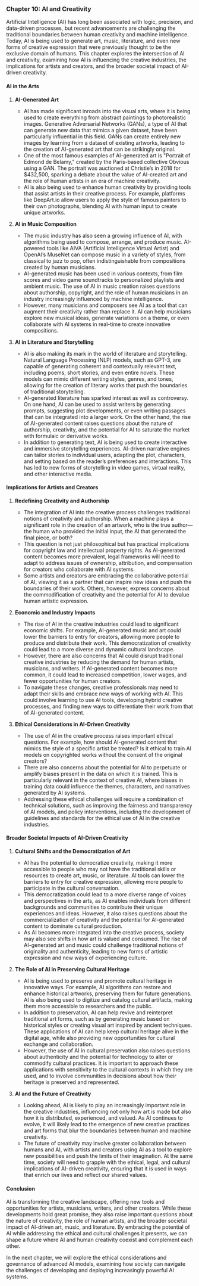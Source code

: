 ### **Chapter 10: AI and Creativity**

Artificial Intelligence (AI) has long been associated with logic, precision, and data-driven processes, but recent advancements are challenging the traditional boundaries between human creativity and machine intelligence. Today, AI is being used to generate art, music, literature, and even new forms of creative expression that were previously thought to be the exclusive domain of humans. This chapter explores the intersection of AI and creativity, examining how AI is influencing the creative industries, the implications for artists and creators, and the broader societal impact of AI-driven creativity.

#### **AI in the Arts**

1. **AI-Generated Art**
   - AI has made significant inroads into the visual arts, where it is being used to create everything from abstract paintings to photorealistic images. Generative Adversarial Networks (GANs), a type of AI that can generate new data that mimics a given dataset, have been particularly influential in this field. GANs can create entirely new images by learning from a dataset of existing artworks, leading to the creation of AI-generated art that can be strikingly original.
   - One of the most famous examples of AI-generated art is "Portrait of Edmond de Belamy," created by the Paris-based collective Obvious using a GAN. The portrait was auctioned at Christie’s in 2018 for $432,500, sparking a debate about the value of AI-created art and the role of human artists in an era of machine creativity.
   - AI is also being used to enhance human creativity by providing tools that assist artists in their creative process. For example, platforms like DeepArt.io allow users to apply the style of famous painters to their own photographs, blending AI with human input to create unique artworks.

2. **AI in Music Composition**
   - The music industry has also seen a growing influence of AI, with algorithms being used to compose, arrange, and produce music. AI-powered tools like AIVA (Artificial Intelligence Virtual Artist) and OpenAI’s MuseNet can compose music in a variety of styles, from classical to jazz to pop, often indistinguishable from compositions created by human musicians.
   - AI-generated music has been used in various contexts, from film scores and video game soundtracks to personalized playlists and ambient music. The use of AI in music creation raises questions about authorship, copyright, and the role of human musicians in an industry increasingly influenced by machine intelligence.
   - However, many musicians and composers see AI as a tool that can augment their creativity rather than replace it. AI can help musicians explore new musical ideas, generate variations on a theme, or even collaborate with AI systems in real-time to create innovative compositions.

3. **AI in Literature and Storytelling**
   - AI is also making its mark in the world of literature and storytelling. Natural Language Processing (NLP) models, such as GPT-3, are capable of generating coherent and contextually relevant text, including poems, short stories, and even entire novels. These models can mimic different writing styles, genres, and tones, allowing for the creation of literary works that push the boundaries of traditional storytelling.
   - AI-generated literature has sparked interest as well as controversy. On one hand, AI can be used to assist writers by generating prompts, suggesting plot developments, or even writing passages that can be integrated into a larger work. On the other hand, the rise of AI-generated content raises questions about the nature of authorship, creativity, and the potential for AI to saturate the market with formulaic or derivative works.
   - In addition to generating text, AI is being used to create interactive and immersive storytelling experiences. AI-driven narrative engines can tailor stories to individual users, adapting the plot, characters, and setting based on the reader’s preferences and interactions. This has led to new forms of storytelling in video games, virtual reality, and other interactive media.

#### **Implications for Artists and Creators**

1. **Redefining Creativity and Authorship**
   - The integration of AI into the creative process challenges traditional notions of creativity and authorship. When a machine plays a significant role in the creation of an artwork, who is the true author—the human who provided the initial input, the AI that generated the final piece, or both?
   - This question is not just philosophical but has practical implications for copyright law and intellectual property rights. As AI-generated content becomes more prevalent, legal frameworks will need to adapt to address issues of ownership, attribution, and compensation for creators who collaborate with AI systems.
   - Some artists and creators are embracing the collaborative potential of AI, viewing it as a partner that can inspire new ideas and push the boundaries of their work. Others, however, express concerns about the commodification of creativity and the potential for AI to devalue human artistic expression.

2. **Economic and Industry Impacts**
   - The rise of AI in the creative industries could lead to significant economic shifts. For example, AI-generated music and art could lower the barriers to entry for creators, allowing more people to produce and distribute their work. This democratization of creativity could lead to a more diverse and dynamic cultural landscape.
   - However, there are also concerns that AI could disrupt traditional creative industries by reducing the demand for human artists, musicians, and writers. If AI-generated content becomes more common, it could lead to increased competition, lower wages, and fewer opportunities for human creators.
   - To navigate these changes, creative professionals may need to adapt their skills and embrace new ways of working with AI. This could involve learning to use AI tools, developing hybrid creative processes, and finding new ways to differentiate their work from that of AI-generated content.

3. **Ethical Considerations in AI-Driven Creativity**
   - The use of AI in the creative process raises important ethical questions. For example, how should AI-generated content that mimics the style of a specific artist be treated? Is it ethical to train AI models on copyrighted works without the consent of the original creators?
   - There are also concerns about the potential for AI to perpetuate or amplify biases present in the data on which it is trained. This is particularly relevant in the context of creative AI, where biases in training data could influence the themes, characters, and narratives generated by AI systems.
   - Addressing these ethical challenges will require a combination of technical solutions, such as improving the fairness and transparency of AI models, and policy interventions, including the development of guidelines and standards for the ethical use of AI in the creative industries.

#### **Broader Societal Impacts of AI-Driven Creativity**

1. **Cultural Shifts and the Democratization of Art**
   - AI has the potential to democratize creativity, making it more accessible to people who may not have the traditional skills or resources to create art, music, or literature. AI tools can lower the barriers to entry for creative expression, allowing more people to participate in the cultural conversation.
   - This democratization could lead to a more diverse range of voices and perspectives in the arts, as AI enables individuals from different backgrounds and communities to contribute their unique experiences and ideas. However, it also raises questions about the commercialization of creativity and the potential for AI-generated content to dominate cultural production.
   - As AI becomes more integrated into the creative process, society may also see shifts in how art is valued and consumed. The rise of AI-generated art and music could challenge traditional notions of originality and authenticity, leading to new forms of artistic expression and new ways of experiencing culture.

2. **The Role of AI in Preserving Cultural Heritage**
   - AI is being used to preserve and promote cultural heritage in innovative ways. For example, AI algorithms can restore and enhance historical artworks, preserving them for future generations. AI is also being used to digitize and catalog cultural artifacts, making them more accessible to researchers and the public.
   - In addition to preservation, AI can help revive and reinterpret traditional art forms, such as by generating music based on historical styles or creating visual art inspired by ancient techniques. These applications of AI can help keep cultural heritage alive in the digital age, while also providing new opportunities for cultural exchange and collaboration.
   - However, the use of AI in cultural preservation also raises questions about authenticity and the potential for technology to alter or commodify cultural practices. It is important to approach these applications with sensitivity to the cultural contexts in which they are used, and to involve communities in decisions about how their heritage is preserved and represented.

3. **AI and the Future of Creativity**
   - Looking ahead, AI is likely to play an increasingly important role in the creative industries, influencing not only how art is made but also how it is distributed, experienced, and valued. As AI continues to evolve, it will likely lead to the emergence of new creative practices and art forms that blur the boundaries between human and machine creativity.
   - The future of creativity may involve greater collaboration between humans and AI, with artists and creators using AI as a tool to explore new possibilities and push the limits of their imagination. At the same time, society will need to grapple with the ethical, legal, and cultural implications of AI-driven creativity, ensuring that it is used in ways that enrich our lives and reflect our shared values.

#### **Conclusion**

AI is transforming the creative landscape, offering new tools and opportunities for artists, musicians, writers, and other creators. While these developments hold great promise, they also raise important questions about the nature of creativity, the role of human artists, and the broader societal impact of AI-driven art, music, and literature. By embracing the potential of AI while addressing the ethical and cultural challenges it presents, we can shape a future where AI and human creativity coexist and complement each other.

In the next chapter, we will explore the ethical considerations and governance of advanced AI models, examining how society can navigate the challenges of developing and deploying increasingly powerful AI systems.
